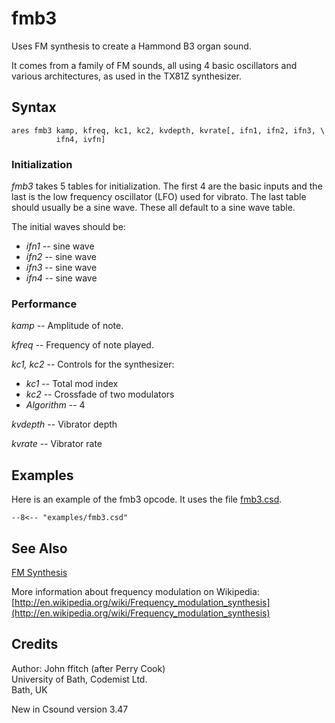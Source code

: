 <!--
id:fmb3
category:Signal Generators:FM Synthesis
-->
# fmb3
Uses FM synthesis to create a Hammond B3 organ sound.

It comes from a family of FM sounds, all using 4 basic oscillators and various architectures, as used in the TX81Z synthesizer.

## Syntax
```csound-orc
ares fmb3 kamp, kfreq, kc1, kc2, kvdepth, kvrate[, ifn1, ifn2, ifn3, \
          ifn4, ivfn]
```

### Initialization
_fmb3_ takes 5 tables for initialization. The first 4 are the basic inputs and the last is the low frequency oscillator (LFO) used for vibrato. The last table should usually be a sine wave.  These all default to a sine wave table.
  
The initial waves should be:

  * _ifn1_ -- sine wave  
  * _ifn2_ -- sine wave  
  * _ifn3_ -- sine wave  
  * _ifn4_ -- sine wave  

### Performance
_kamp_ -- Amplitude of note.
  
_kfreq_ -- Frequency of note played.
  
_kc1, kc2_ -- Controls for the synthesizer:

  * _kc1_ -- Total mod index  
  * _kc2_ -- Crossfade of two modulators  
  * _Algorithm_ -- 4  

_kvdepth_ -- Vibrator depth
  
_kvrate_ -- Vibrator rate

## Examples
Here is an example of the fmb3 opcode. It uses the file [fmb3.csd](../../examples/fmb3.csd).
``` csound-orc title="Example of the fmb3 opcode." linenums="1"
--8<-- "examples/fmb3.csd"
```

## See Also
[FM Synthesis](../../siggen/fmsynth)
  
More information about frequency modulation on Wikipedia: [http://en.wikipedia.org/wiki/Frequency_modulation_synthesis](http://en.wikipedia.org/wiki/Frequency_modulation_synthesis)

## Credits
Author: John ffitch (after Perry Cook)  
University of Bath, Codemist Ltd.  
Bath, UK
  
New in Csound version 3.47
